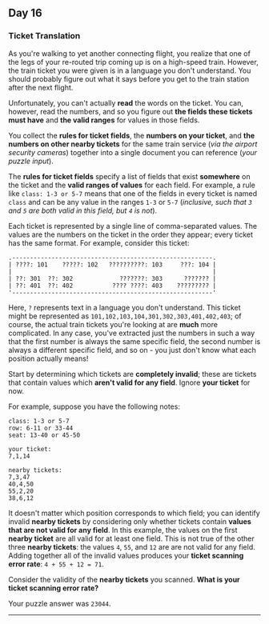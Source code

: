 ## Day 16

### Ticket Translation

As you're walking to yet another connecting flight, you realize that one of the legs of your re-routed trip coming 
up is on a high-speed train. However, the train ticket you were given is in a language you don't understand. You 
should probably figure out what it says before you get to the train station after the next flight.

Unfortunately, you can't actually **read** the words on the ticket. You can, however, read the numbers, and so 
you figure out **the fields these tickets must have** and **the valid ranges** for values in those fields.

You collect the **rules for ticket fields**, the **numbers on your ticket**, and **the numbers on other nearby 
tickets** for the same train service (_via the airport security cameras_) together into a single document you can 
reference (_your puzzle input_).

The **rules for ticket fields** specify a list of fields that exist **somewhere** on the ticket and the **valid ranges 
of values** for each field. For example, a rule like `class: 1-3 or 5-7` means that one of the fields in every ticket 
is named `class` and can be any value in the ranges `1-3` or `5-7` (_inclusive, such that `3` and `5` are both valid in 
this field, but `4` is not_).

Each ticket is represented by a single line of comma-separated values. The values are the numbers on the ticket 
in the order they appear; every ticket has the same format. For example, consider this ticket:

```
.--------------------------------------------------------.
| ????: 101    ?????: 102   ??????????: 103     ???: 104 |
|                                                        |
| ??: 301  ??: 302             ???????: 303      ??????? |
| ??: 401  ??: 402           ???? ????: 403    ????????? |
'--------------------------------------------------------'
```

Here, `?` represents text in a language you don't understand. This ticket might be represented as 
`101,102,103,104,301,302,303,401,402,403`; of course, the actual train tickets you're looking at are **much** 
more complicated. In any case, you've extracted just the numbers in such a way that the first number is always the 
same specific field, the second number is always a different specific field, and so on - you just don't know what each 
position actually means!

Start by determining which tickets are **completely invalid**; these are tickets that contain values which **aren't valid 
for any field**. Ignore **your ticket** for now.

For example, suppose you have the following notes:

```
class: 1-3 or 5-7
row: 6-11 or 33-44
seat: 13-40 or 45-50

your ticket:
7,1,14

nearby tickets:
7,3,47
40,4,50
55,2,20
38,6,12
```

It doesn't matter which position corresponds to which field; you can identify invalid **nearby tickets** by considering only 
whether tickets contain **values that are not valid for any field**. In this example, the values on the first **nearby ticket** 
are all valid for at least one field. This is not true of the other three **nearby tickets**: the values `4`, `55`, and `12` are are 
not valid for any field. Adding together all of the invalid values produces your **ticket scanning error rate**: 
`4 + 55 + 12 = 71`.

Consider the validity of the **nearby tickets** you scanned. **What is your ticket scanning error rate?**

Your puzzle answer was `23044`.

---
